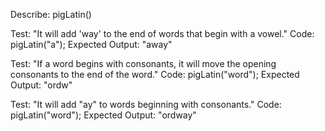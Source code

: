Describe: pigLatin()

Test: "It will add 'way' to the end of words that begin with a vowel."
Code: pigLatin("a");
Expected Output: "away"

Test: "If a word begins with consonants, it will move the opening consonants to the end of the word."
Code: pigLatin("word");
Expected Output: "ordw"

Test: "It will add "ay" to words beginning with consonants."
Code: pigLatin("word");
Expected Output: "ordway"